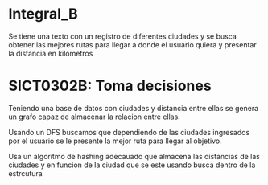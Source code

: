 # Integral_B
Se tiene una texto con un registro de diferentes ciudades y se busca obtener las mejores rutas para llegar a donde el usuario quiera y presentar la distancia en kilometros

# SICT0302B: Toma decisiones
Teniendo una base de datos con ciudades y distancia entre ellas se genera un grafo capaz de almacenar la relacion entre ellas.

Usando un DFS buscamos que dependiendo de las ciudades ingresados por el usuario se le presente la mejor ruta para llegar al objetivo.

Usa un algoritmo de hashing adecauado que almacena las distancias de las ciudades y en funcion de la ciudad que se este usando busca dentro de la estrcutura 


